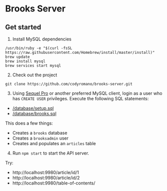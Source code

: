 # Brooks Server

## Get started

1) Install MySQL dependencies
```
/usr/bin/ruby -e "$(curl -fsSL https://raw.githubusercontent.com/Homebrew/install/master/install)"
brew update
brew install mysql
brew services start mysql
```
2) Check out the project 
```
git clone https://github.com/codyromano/brooks-server.git
```
3) Using [Sequel Pro](https://www.sequelpro.com/) or another preferred MySQL client, login as a user who has `CREATE USER` privileges. Execute the following SQL statements:

- [/database/setup.sql](https://github.com/codyromano/brooks-server/blob/master/database/setup.sql)
- [/database/brooks.sql](https://github.com/codyromano/brooks-server/blob/master/database/brooks.sql)

This does a few things:

- Creates a `brooks` database
- Creates a `brooksadmin` user
- Creates and populates an `articles` table

4) Run `npm start` to start the API server.

Try:

- http://localhost:9980/article/id/1
- http://localhost:9980/article/id/2
- http://localhost:9980/table-of-contents/

